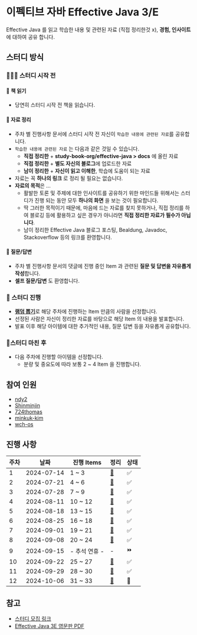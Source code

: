 # 이펙티브 자바 Effective Java 3/E

Effective Java 를 읽고 학습한 내용 및 관련된 자료 (직접 정리한것 x), **경험, 인사이트**에 대하여 공유 합니다.

## 스터디 방식

### 👩🏻‍💻 스터디 시작 전

#### 📖 책 읽기

- 당연히 스터디 시작 전 책을 읽습니다.

#### 🔗 자료 정리

- 주차 별 진행사항 문서에 스터디 시작 전 자신이 `학습한 내용에 관련된 자료`를 공유합니다.
- `학습한 내용에 관련된 자료` 는 다음과 같은 것일 수 있습니다.
	- **직접 정리한** +  **study-book-org/effective-java > docs** 에 올린 자료
	- **직접 정리한** + **별도 자신의 블로그**에 업로드한 자료
	- **남이 정리한** + **자신이 읽고 이해한**, 학습에 도움이 되는 자료
- 자료는 꼭 **하나의 링크** 로 정리 될 필요는 없습니다.
- **자료의 목적**은 ...
	- 활발한 토론 및 주제에 대한 인사이트를 공유하기 위한 마인드들 위해서는 스터디가 진행 되는 동안 모두 **하나의 화면** 을 보는 것이 필요합니다.
	- 딱 그러한 목적이기 때문에, 마음에 드는 자료를 찾지 못하거나, 직접 정리를 하여 블로깅 등에 활용하고 싶은 경우가 아니라면 **직접 정리한 자료가 필수가 아닙니다**.
	- 남이 정리한 Effective Java 블로그 포스팅, Bealdung, Javadoc, Stackoverflow 등의 링크를 환영합니다.

#### 🤔 질문/답변

- 주차 별 진행사항 문서의 댓글에 진행 중인 Item 과 관련된 **질문 및 답변을 자유롭게 작성**합니다.
- **셀프 질문/답변** 도 환영합니다.

### 📢 스터디 진행

- [**램덤 뽑기**](https://lazygyu.github.io/roulette/)로 해당 주차에 진행하는 Item 만큼의 사람을 선정합니다.
- 선정된 사람은 자신이 정리한 자료를 바탕으로 해당 Item 의 내용을 발표합니다.
- 발표 이후 해당 아이템에 대한 추가적인 내용, 질문 답변 등을 자유롭게 공유합니다.

### 📝스터디 마친 후

- 다음 주차에 진행할 아이템을 선정합니다.
	- 분량 및 중요도에 따라 보통 2 ~ 4 Item 을 진행합니다.

## 참여 인원

- [ndy2](https://github.com/ndy2/)
- [Shinminjin](https://github.com/Shinminjin)
- [724thomas](https://github.com/724thomas)
- [minkuk-kim](https://github.com/minkuk-kim)
- [wch-os](https://github.com/wch-os) 

## 진행 사항

| 주차  | 날짜         | 진행 Items  | 정리                       | 상태  |
| --- | ---------- | --------- | ------------------------ | --- |
| 1   | 2024-07-14 | 1 ~ 3     | [📄](progress/week1.md)  | ✅   |
| 2   | 2024-07-21 | 4 ~ 6     | [📄](progress/week2.md)  | ✅   |
| 3   | 2024-07-28 | 7 ~ 9     | [📄](progress/week3.md)  | ✅   |
| 4   | 2024-08-11 | 10 ~ 12   | [📄](progress/week4.md)  | ✅   |
| 5   | 2024-08-18 | 13 ~ 15   | [📄](progress/week5.md)  | ✅   |
| 6   | 2024-08-25 | 16 ~ 18   | [📄](progress/week6.md)  | ✅   |
| 7   | 2024-09-01 | 19 ~ 21   | [📄](progress/week7.md)  | ✅   |
| 8   | 2024-09-08 | 20 ~ 24   | [📄](progress/week8.md)  | ✅   |
| 9   | 2024-09-15 | - 추석 연휴 - | -                        | ⏩   |
| 10  | 2024-09-22 | 25 ~ 27   | [📄](progress/week10.md) | ✅   |
| 11  | 2024-09-29 | 28 ~ 30   | [📄](progress/week11.md) | ✅   |
| 12  | 2024-10-06 | 31 ~ 33   | [📄](progress/week12.md) | 🔄  |

## 참고

- [스터디 모집 링크](https://www.inflearn.com/studies/1305486/이펙티브-자바-스터디-모집-item-1-item-38)
- [Effective Java 3E 영문판 PDF](https://kea.nu/files/textbooks/new/Effective%20Java%20%282017%2C%20Addison-Wesley%29.pdf)
